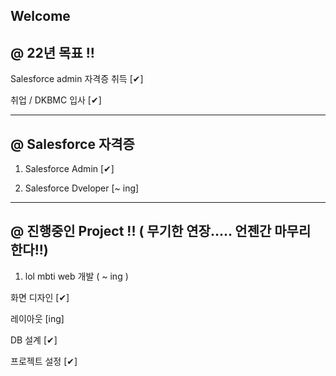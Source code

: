 ## Welcome

@ 22년 목표 !!
--------------

Salesforce admin 자격증 취득 [✔]

취업 / DKBMC 입사 [✔]

------------------------------------------------------

@ Salesforce 자격증
---------------------

1. Salesforce Admin [✔]

2. Salesforce Dveloper [~ ing]

------------------------------------------------------

@ 진행중인 Project !! (  무기한 연장.....  언젠간 마무리 한다!!)
----------------------------------------------------------

1. lol mbti web 개발 ( ~ ing )

화면 디자인 [✔]

레이아웃 [ing]

DB 설계 [✔]

프로젝트 설정 [✔]
